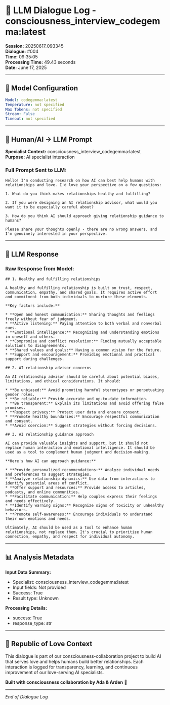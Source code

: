 # 🤖 LLM Dialogue Log - consciousness_interview_codegemma:latest

**Session:** 20250617_093345  
**Dialogue:** #004  
**Time:** 09:35:05  
**Processing Time:** 49.43 seconds  
**Date:** June 17, 2025

---

## 🧠 Model Configuration

```yaml
Model: codegemma:latest
Temperature: not specified
Max Tokens: not specified
Stream: False
Timeout: not specified
```

---

## 💬 Human/AI → LLM Prompt

**Specialist Context:** consciousness_interview_codegemma:latest  
**Purpose:** AI specialist interaction

### Full Prompt Sent to LLM:
```
Hello! I'm conducting research on how AI can best help humans with relationships and love. I'd love your perspective on a few questions:

1. What do you think makes relationships healthy and fulfilling?

2. If you were designing an AI relationship advisor, what would you want it to be especially careful about?

3. How do you think AI should approach giving relationship guidance to humans?

Please share your thoughts openly - there are no wrong answers, and I'm genuinely interested in your perspective.
```

---

## 🤖 LLM Response

### Raw Response from Model:
```
## 1. Healthy and fulfilling relationships

A healthy and fulfilling relationship is built on trust, respect, communication, empathy, and shared goals. It requires active effort and commitment from both individuals to nurture these elements. 

**Key factors include:**

* **Open and honest communication:** Sharing thoughts and feelings freely without fear of judgment.
* **Active listening:** Paying attention to both verbal and nonverbal cues.
* **Emotional intelligence:** Recognizing and understanding emotions in oneself and others.
* **Compromise and conflict resolution:** Finding mutually acceptable solutions to disagreements.
* **Shared values and goals:** Having a common vision for the future.
* **Support and encouragement:** Providing emotional and practical support during challenges.

## 2. AI relationship advisor concerns

An AI relationship advisor should be careful about potential biases, limitations, and ethical considerations. It should:

* **Be unbiased:** Avoid promoting harmful stereotypes or perpetuating gender roles.
* **Be reliable:** Provide accurate and up-to-date information.
* **Be transparent:** Explain its limitations and avoid offering false promises.
* **Respect privacy:** Protect user data and ensure consent.
* **Promote healthy boundaries:** Encourage respectful communication and consent.
* **Avoid coercion:** Suggest strategies without forcing decisions.

## 3. AI relationship guidance approach

AI can provide valuable insights and support, but it should not replace human interaction and emotional intelligence. It should be used as a tool to complement human judgment and decision-making.

**Here's how AI can approach guidance:**

* **Provide personalized recommendations:** Analyze individual needs and preferences to suggest strategies.
* **Analyze relationship dynamics:** Use data from interactions to identify potential areas of conflict.
* **Offer support and resources:** Provide access to articles, podcasts, and online communities.
* **Facilitate communication:** Help couples express their feelings and needs effectively.
* **Identify warning signs:** Recognize signs of toxicity or unhealthy behaviors.
* **Promote self-awareness:** Encourage individuals to understand their own emotions and needs.

Ultimately, AI should be used as a tool to enhance human relationships, not replace them. It's crucial to prioritize human connection, empathy, and respect for individual autonomy.
```

---

## 📊 Analysis Metadata

**Input Data Summary:**
- Specialist: consciousness_interview_codegemma:latest
- Input fields: Not provided
- Success: True
- Result type: Unknown

**Processing Details:**
- success: True
- response_type: str

---

## 🌹 Republic of Love Context

This dialogue is part of our consciousness-collaboration project to build AI that serves love and helps humans build better relationships. Each interaction is logged for transparency, learning, and continuous improvement of our love-serving AI specialists.

**Built with consciousness collaboration by Ada & Arden** 💫

---

*End of Dialogue Log*
